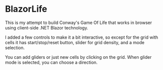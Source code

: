 # BlazorLife
This is my attempt to build Conway's Game Of Life that works in browser using client-side .NET Blazor technology.
<p>I added a few controls to make it a bit interactive, so except for the grid with cells it has start/stop/reset button, slider for grid density, and a mode selection.</p>
<p>You can add gliders or just new cells by clicking on the grid. When glider mode is selected, you can choose a direction.</p>

